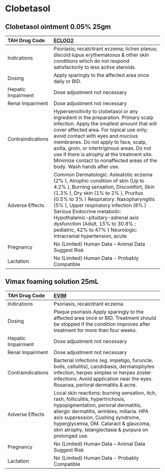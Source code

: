 # Clobetasol

## Clobetasol ointment 0.05% 25gm

| TAH Drug Code      | [ECLOO2](https://www.tahsda.org.tw/drugs/hissearch.php?drug_code=ECLOO2)                                                                                                                                                                                                                                                                                                                                                         |
|:-------------------|:---------------------------------------------------------------------------------------------------------------------------------------------------------------------------------------------------------------------------------------------------------------------------------------------------------------------------------------------------------------------------------------------------------------------------------|
| Indications        | Psoriasis; recalcitrant eczema; lichen planus; discoid lupus erythematosus & other skin conditions which do not respond satisfactorily to less active steroids.                                                                                                                                                                                                                                                                  |
| Dosing             | Apply sparingly to the affected area once daily or BID.                                                                                                                                                                                                                                                                                                                                                                          |
| Hepatic Impairment | Dose adjustment not necessary                                                                                                                                                                                                                                                                                                                                                                                                    |
| Renal Impairment   | Dose adjustment not necessary                                                                                                                                                                                                                                                                                                                                                                                                    |
| Contraindications  | Hypersensitivity to clobetasol or any ingredient in the preparation. Primary scalp infection. Apply the smallest amount that will cover affected area. For topical use only; avoid contact with eyes and mucous membranes. Do not apply to face, scalp, axilla, groin, or intertriginous areas. Do not use if there is atrophy at the treatment site. Minimize contact to nonaffected areas of the body. Wash hands after use.   |
| Adverse Effects    | Common Dermatologic: Asteatotic eczema (2% ), Atrophic condition of skin (Up to 4.2% ), Burning sensation, Discomfort, Skin (1.3% ), Dry skin (1% to 2% ), Pruritus (0.5% to 3% ) Respiratory: Nasopharyngitis (5% ), Upper respiratory infection (8% ) Serious Endocrine metabolic: Hypothalamic-pituitary-adrenal axis dysfunction (Adult, 15% to 30.8% ; pediatric, 42% to 47% ) Neurologic: Intracranial hypertension, acute |
| Pregnancy          | No (Limited) Human Data – Animal Data Suggest Risk                                                                                                                                                                                                                                                                                                                                                                               |
| Lactation          | No (Limited) Human Data - Probably Compatible                                                                                                                                                                                                                                                                                                                                                                                    |

## Vimax foaming solution 25mL

| TAH Drug Code      | [EVIM](https://www.tahsda.org.tw/drugs/hissearch.php?drug_code=EVIM)                                                                                                                                                                                                                                        |
|:-------------------|:------------------------------------------------------------------------------------------------------------------------------------------------------------------------------------------------------------------------------------------------------------------------------------------------------------|
| Indications        | Psoriasis, recalcitrant eczema.                                                                                                                                                                                                                                                                             |
| Dosing             | Plaque psoriasis Apply sparingly to the affected area once or BID. Treatment should be stopped if the condition improves after treatment for more than four weeks.                                                                                                                                          |
| Hepatic Impairment | Dose adjustment not necessary                                                                                                                                                                                                                                                                               |
| Renal Impairment   | Dose adjustment not necessary                                                                                                                                                                                                                                                                               |
| Contraindications  | Bacterial infections (eg. impetigo, furuncle, boils, cellulitis), candidiasis, dermatophytes infection, herpes simplex or herpes zoster infections. Avoid application near the eyes. Rosacea, perioral dermatitis & acne.                                                                                   |
| Adverse Effects    | Local skin reactions: burning sensation, itch, rash, folliculitis, hypertrichosis, hypopigmentation, perioral dermatitis, allergic dermatitis, wrinkles, miliaria. HPA axis suppression, Cushing syndrome, hyperglycemia, DM. Cataract & glaucoma, skin atrophy, telangiectasia & purpura on prolonged use. |
| Pregnancy          | No (Limited) Human Data – Animal Data Suggest Risk                                                                                                                                                                                                                                                          |
| Lactation          | No (Limited) Human Data - Probably Compatible                                                                                                                                                                                                                                                               |

